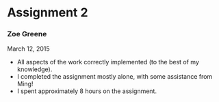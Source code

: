 # Assignment 2
### Zoe Greene
March 12, 2015

  - All aspects of the work correctly implemented (to the best of my knowledge).
  - I completed the assignment mostly alone, with some assistance from Ming!
  - I spent approximately 8 hours on the assignment.